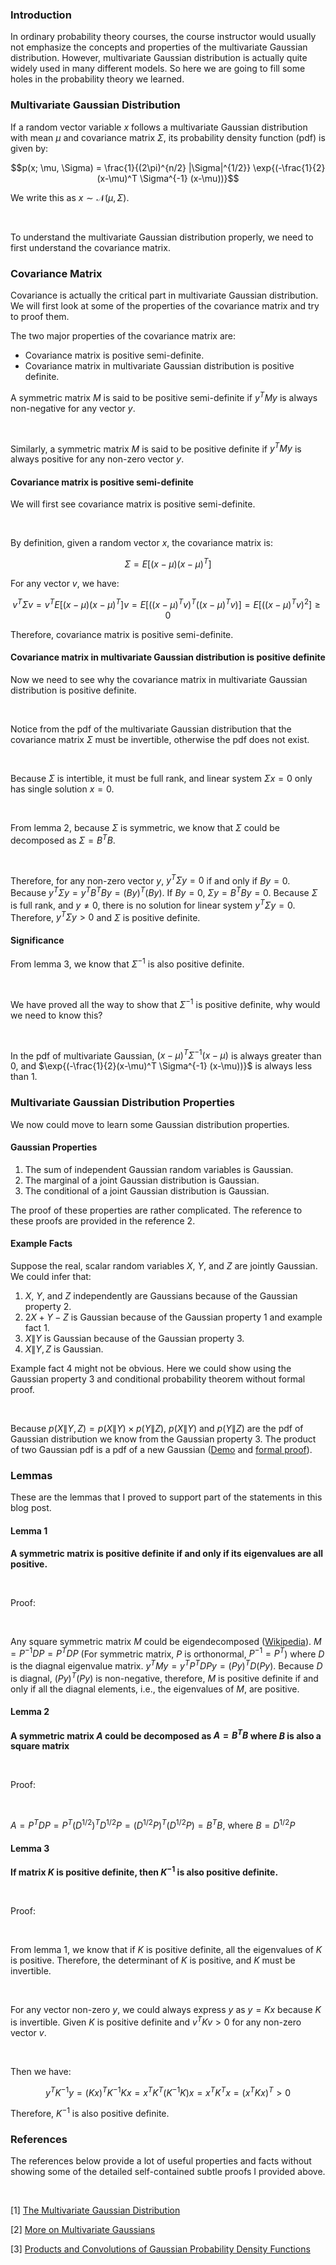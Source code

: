 ### Introduction

In ordinary probability theory courses, the course instructor would usually not emphasize the concepts and properties of the multivariate Gaussian distribution. However, multivariate Gaussian distribution is actually quite widely used in many different models. So here we are going to fill some holes in the probability theory we learned.

### Multivariate Gaussian Distribution

If a random vector variable $x$ follows a multivariate Gaussian distribution with mean $\mu$ and covariance matrix $\Sigma$, its probability density function (pdf) is given by:

$$p(x; \mu, \Sigma) = \frac{1}{(2\pi)^{n/2} |\Sigma|^{1/2}} \exp{(-\frac{1}{2}(x-\mu)^T \Sigma^{-1} (x-\mu))}$$

We write this as $x \sim \mathcal{N}(\mu, \Sigma)$.

<br />

To understand the multivariate Gaussian distribution properly, we need to first understand the covariance matrix.

### Covariance Matrix

Covariance is actually the critical part in multivariate Gaussian distribution. We will first look at some of the properties of the covariance matrix and try to proof them. 

The two major properties of the covariance matrix are:

* Covariance matrix is positive semi-definite.
* Covariance matrix in multivariate Gaussian distribution is positive definite.


A symmetric matrix $M$ is said to be positive semi-definite if $y^TMy$ is always non-negative for any vector $y$.

<br />

Similarly, a symmetric matrix $M$ is said to be positive definite if $y^TMy$ is always positive for any non-zero vector $y$.

#### Covariance matrix is positive semi-definite

We will first see covariance matrix is positive semi-definite.

<br />

By definition, given a random vector $x$, the covariance matrix is:

$$\Sigma = E[(x-\mu)(x-\mu)^T]$$

For any vector $v$, we have:

$$v^T \Sigma v = v^T E[(x-\mu)(x-\mu)^T] v = E[((x-\mu)^T v)^T ((x-\mu)^T v)] = E[((x-\mu)^T v)^2] \geq 0$$


Therefore, covariance matrix is positive semi-definite.

#### Covariance matrix in multivariate Gaussian distribution is positive definite

Now we need to see why the covariance matrix in multivariate Gaussian distribution is positive definite.

<br />

Notice from the pdf of the multivariate Gaussian distribution that the covariance matrix $\Sigma$ must be invertible, otherwise the pdf does not exist.

<br />

Because $\Sigma$ is intertible, it must be full rank, and linear system $\Sigma x = 0$ only has single solution $x = 0$.

<br />

From lemma 2, because $\Sigma$ is symmetric, we know that $\Sigma$ could be decomposed as $\Sigma = B^T B$.

<br />

Therefore, for any non-zero vector $y$, $y^T \Sigma y = 0$ if and only if $By = 0$. Because $y^T \Sigma y = y^T B^T B y = (By)^T (By)$. If $By = 0$, $\Sigma y = B^T By = 0$. Because $\Sigma$ is full rank, and $y \neq 0$, there is no solution for linear system $y^T \Sigma y = 0$. Therefore, $y^T \Sigma y > 0$ and $\Sigma$ is positive definite. 

#### Significance


From lemma 3, we know that $\Sigma^{-1}$ is also positive definite.

<br />

We have proved all the way to show that $\Sigma^{-1}$ is positive definite, why would we need to know this? 

<br />

In the pdf of multivariate Gaussian, $(x-\mu)^T \Sigma^{-1} (x-\mu)$ is always greater than 0, and $\exp{(-\frac{1}{2}(x-\mu)^T \Sigma^{-1} (x-\mu))}$ is always less than 1.

### Multivariate Gaussian Distribution Properties

We now could move to learn some Gaussian distribution properties.

#### Gaussian Properties

1. The sum of independent Gaussian random variables is Gaussian.
2. The marginal of a joint Gaussian distribution is Gaussian.
3. The conditional of a joint Gaussian distribution is Gaussian.

The proof of these properties are rather complicated. The reference to these proofs are provided in the reference 2.

#### Example Facts

Suppose the real, scalar random variables $X$, $Y$, and $Z$ are jointly Gaussian. We could infer that:

1. $X$, $Y$, and $Z$ independently are Gaussians because of the Gaussian property 2.
2. $2X+Y-Z$ is Gaussian because of the Gaussian property 1 and example fact 1.
3. $X\|Y$ is Gaussian because of the Gaussian property 3.
4. $X\|Y,Z$ is Gaussian.

Example fact 4 might not be obvious. Here we could show using the Gaussian property 3 and conditional probability theorem without formal proof.

<br />

Because $p(X\|Y,Z) = p(X\|Y) \times p(Y\|Z)$, $p(X\|Y)$ and $p(Y\|Z)$ are the pdf of Gaussian distribution we know from the Gaussian property 3. The product of two Gaussian pdf is a pdf of a new Gaussian ([Demo](https://ccrma.stanford.edu/~jos/sasp/Product_Two_Gaussian_PDFs.html) and [formal proof](http://www.tina-vision.net/docs/memos/2003-003.pdf)). 


### Lemmas

These are the lemmas that I proved to support part of the statements in this blog post.

#### Lemma 1

**A symmetric matrix is positive definite if and only if its eigenvalues are all positive.**

<br />

Proof:

<br />

Any square symmetric matrix $M$ could be eigendecomposed ([Wikipedia](https://en.wikipedia.org/wiki/Eigendecomposition_of_a_matrix#Real_symmetric_matrices)). $M = P^{-1}DP = P^TDP$ (For symmetric matrix, $P$ is orthonormal, $P^{-1} = P^T$) where $D$ is the diagnal eigenvalue matrix. $y^TMy = y^TP^TDPy = (Py)^TD(Py)$. Because $D$ is diagnal, $(Py)^T(Py)$ is non-negative, therefore, $M$ is positive definite if and only if all the diagnal elements, i.e., the eigenvalues of $M$, are positive.

#### Lemma 2

**A symmetric matrix $A$ could be decomposed as $A = B^T B$ where $B$ is also a square matrix**

<br />

Proof:

<br />

$A = P^TDP = P^T (D^{1/2})^T D^{1/2} P = (D^{1/2} P)^T (D^{1/2} P) = B^T B$, where $B = D^{1/2} P$

#### Lemma 3

**If matrix $K$ is positive definite, then $K^{-1}$ is also positive definite.**

<br />

Proof:

<br />

From lemma 1, we know that if $K$ is positive definite, all the eigenvalues of $K$ is positive. Therefore, the determinant of $K$ is positive, and $K$ must be invertible.

<br />

For any vector non-zero $y$, we could always express $y$ as $y = Kx$ because $K$ is invertible. Given $K$ is positive definite and $v^T K v > 0$ for any non-zero vector $v$. 

<br />

Then we have:

$$y^T K^{-1} y = (Kx)^T K^{-1} Kx = x^T K^T (K^{-1} K) x = x^T K^T x = (x^T K x)^T > 0$$

Therefore, $K^{-1}$ is also positive definite.


### References

The references below provide a lot of useful properties and facts without showing some of the detailed self-contained subtle proofs I provided above.

<br />

[1] [The Multivariate Gaussian Distribution](/downloads/blog/2018-03-30-Multivariate-Gaussian-Covariance-Matrix/multivariate_gaussian_stanford.pdf)

[2] [More on Multivariate Gaussians](/downloads/blog/2018-03-30-Multivariate-Gaussian-Covariance-Matrix/multivariate_gaussian_more_stanford.pdf)

[3] [Products and Convolutions of Gaussian Probability Density Functions](/downloads/blog/2018-03-30-Multivariate-Gaussian-Covariance-Matrix/product_of_gaussian_pdf.pdf)